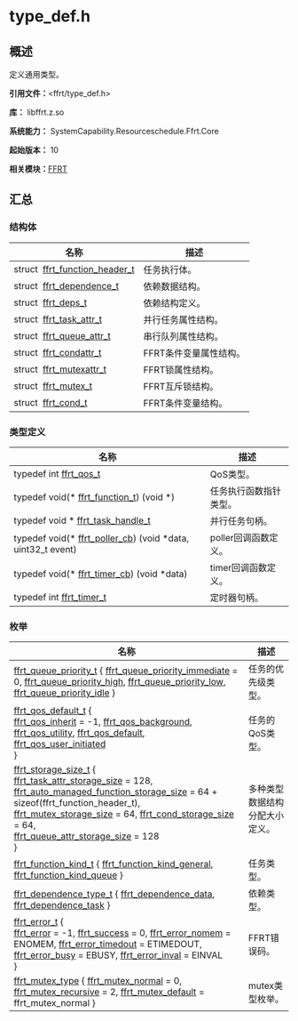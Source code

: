 # type_def.h


## 概述

定义通用类型。

**引用文件：**&lt;ffrt/type_def.h&gt;

**库：** libffrt.z.so 

**系统能力：** SystemCapability.Resourceschedule.Ffrt.Core

**起始版本：** 10

**相关模块：**[FFRT](_f_f_r_t.md)


## 汇总


### 结构体

| 名称 | 描述 | 
| -------- | -------- |
| struct&nbsp;&nbsp;[ffrt_function_header_t](ffrt__function__header__t.md) | 任务执行体。  | 
| struct&nbsp;&nbsp;[ffrt_dependence_t](ffrt__dependence__t.md) | 依赖数据结构。  | 
| struct&nbsp;&nbsp;[ffrt_deps_t](ffrt__deps__t.md) | 依赖结构定义。  | 
| struct&nbsp;&nbsp;[ffrt_task_attr_t](ffrt__task__attr__t.md) | 并行任务属性结构。  | 
| struct&nbsp;&nbsp;[ffrt_queue_attr_t](ffrt__queue__attr__t.md) | 串行队列属性结构。  | 
| struct&nbsp;&nbsp;[ffrt_condattr_t](ffrt__condattr__t.md) | FFRT条件变量属性结构。  | 
| struct&nbsp;&nbsp;[ffrt_mutexattr_t](ffrt__mutexattr__t.md) | FFRT锁属性结构。  | 
| struct&nbsp;&nbsp;[ffrt_mutex_t](ffrt__mutex__t.md) | FFRT互斥锁结构。  | 
| struct&nbsp;&nbsp;[ffrt_cond_t](ffrt__cond__t.md) | FFRT条件变量结构。  | 


### 类型定义

| 名称 | 描述 | 
| -------- | -------- |
| typedef int [ffrt_qos_t](_f_f_r_t.md#ffrt_qos_t) | QoS类型。  | 
| typedef void(\* [ffrt_function_t](_f_f_r_t.md#ffrt_function_t)) (void \*) | 任务执行函数指针类型。  | 
| typedef void \* [ffrt_task_handle_t](_f_f_r_t.md#ffrt_task_handle_t) | 并行任务句柄。  | 
| typedef void(\* [ffrt_poller_cb](_f_f_r_t.md#ffrt_poller_cb)) (void \*data, uint32_t event) | poller回调函数定义。  | 
| typedef void(\* [ffrt_timer_cb](_f_f_r_t.md#ffrt_timer_cb)) (void \*data) | timer回调函数定义。  | 
| typedef int [ffrt_timer_t](_f_f_r_t.md#ffrt_timer_t) | 定时器句柄。  | 


### 枚举

| 名称 | 描述 | 
| -------- | -------- |
| [ffrt_queue_priority_t](_f_f_r_t.md#ffrt_queue_priority_t) { [ffrt_queue_priority_immediate](_f_f_r_t.md) = 0, [ffrt_queue_priority_high](_f_f_r_t.md), [ffrt_queue_priority_low](_f_f_r_t.md), [ffrt_queue_priority_idle](_f_f_r_t.md) } | 任务的优先级类型。  | 
| [ffrt_qos_default_t](_f_f_r_t.md#ffrt_qos_default_t) {<br/>[ffrt_qos_inherit](_f_f_r_t.md) = -1, [ffrt_qos_background](_f_f_r_t.md), [ffrt_qos_utility](_f_f_r_t.md), [ffrt_qos_default](_f_f_r_t.md),<br/>[ffrt_qos_user_initiated](_f_f_r_t.md)<br/>} | 任务的QoS类型。  | 
| [ffrt_storage_size_t](_f_f_r_t.md#ffrt_storage_size_t) {<br/>[ffrt_task_attr_storage_size](_f_f_r_t.md) = 128, [ffrt_auto_managed_function_storage_size](_f_f_r_t.md) = 64 + sizeof(ffrt_function_header_t), [ffrt_mutex_storage_size](_f_f_r_t.md) = 64, [ffrt_cond_storage_size](_f_f_r_t.md) = 64,<br/>[ffrt_queue_attr_storage_size](_f_f_r_t.md) = 128<br/>} | 多种类型数据结构分配大小定义。  | 
| [ffrt_function_kind_t](_f_f_r_t.md#ffrt_function_kind_t) { [ffrt_function_kind_general](_f_f_r_t.md), [ffrt_function_kind_queue](_f_f_r_t.md) } | 任务类型。  | 
| [ffrt_dependence_type_t](_f_f_r_t.md#ffrt_dependence_type_t) { [ffrt_dependence_data](_f_f_r_t.md), [ffrt_dependence_task](_f_f_r_t.md) } | 依赖类型。  | 
| [ffrt_error_t](_f_f_r_t.md#ffrt_error_t) {<br/>[ffrt_error](_f_f_r_t.md) = -1, [ffrt_success](_f_f_r_t.md) = 0, [ffrt_error_nomem](_f_f_r_t.md) = ENOMEM, [ffrt_error_timedout](_f_f_r_t.md) = ETIMEDOUT,<br/>[ffrt_error_busy](_f_f_r_t.md) = EBUSY, [ffrt_error_inval](_f_f_r_t.md) = EINVAL<br/>} | FFRT错误码。  | 
| [ffrt_mutex_type](_f_f_r_t.md#ffrt_mutex_type) { [ffrt_mutex_normal](_f_f_r_t.md) = 0, [ffrt_mutex_recursive](_f_f_r_t.md) = 2, [ffrt_mutex_default](_f_f_r_t.md) = ffrt_mutex_normal } | mutex类型枚举。  | 
